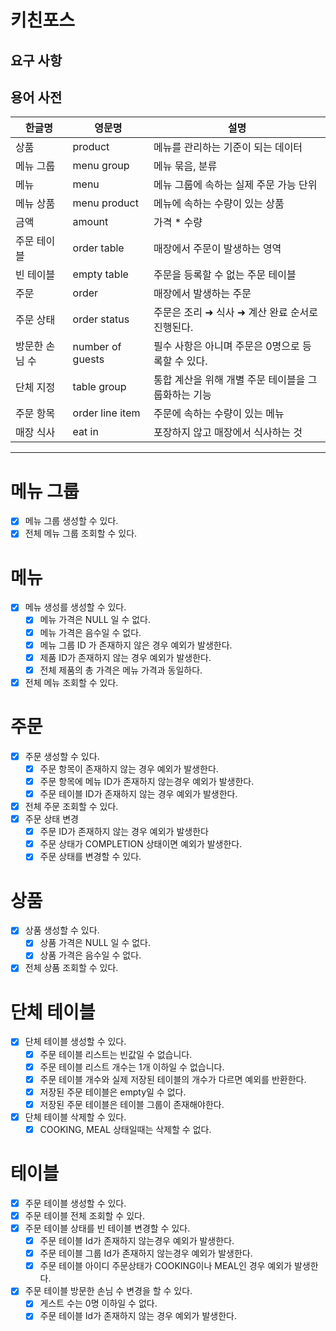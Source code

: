 # 키친포스

## 요구 사항

## 용어 사전

| 한글명 | 영문명 | 설명 |
| --- | --- | --- |
| 상품 | product | 메뉴를 관리하는 기준이 되는 데이터 |
| 메뉴 그룹 | menu group | 메뉴 묶음, 분류 |
| 메뉴 | menu | 메뉴 그룹에 속하는 실제 주문 가능 단위 |
| 메뉴 상품 | menu product | 메뉴에 속하는 수량이 있는 상품 |
| 금액 | amount | 가격 * 수량 |
| 주문 테이블 | order table | 매장에서 주문이 발생하는 영역 |
| 빈 테이블 | empty table | 주문을 등록할 수 없는 주문 테이블 |
| 주문 | order | 매장에서 발생하는 주문 |
| 주문 상태 | order status | 주문은 조리 ➜ 식사 ➜ 계산 완료 순서로 진행된다. |
| 방문한 손님 수 | number of guests | 필수 사항은 아니며 주문은 0명으로 등록할 수 있다. |
| 단체 지정 | table group | 통합 계산을 위해 개별 주문 테이블을 그룹화하는 기능 |
| 주문 항목 | order line item | 주문에 속하는 수량이 있는 메뉴 |
| 매장 식사 | eat in | 포장하지 않고 매장에서 식사하는 것 |

---
# 메뉴 그룹
- [x] 메뉴 그룹 생성할 수 있다.
- [x] 전체 메뉴 그룹 조회할 수 있다.

# 메뉴
- [x] 메뉴 생성를 생성할 수 있다.
  - [x] 메뉴 가격은 NULL 일 수 없다.
  - [x] 메뉴 가격은 음수일 수 없다.
  - [x] 메뉴 그룹 ID 가 존재하지 않은 경우 예외가 발생한다.
  - [x] 제품 ID가 존재하지 않는 경우 예외가 발생한다.
  - [x] 전체 제품의 총 가격은 메뉴 가격과 동일하다.
- [x] 전체 메뉴 조회할 수 있다.

# 주문
- [x] 주문 생성할 수 있다.
  - [x] 주문 항목이 존재하지 않는 경우 예외가 발생한다.
  - [x] 주문 항목에 메뉴 ID가 존재하지 않는경우 예외가 발생한다.
  - [x] 주문 테이블 ID가 존재하지 않는 경우 예외가 발생한다.
- [x] 전체 주문 조회할 수 있다.
- [x] 주문 상태 변경
  - [x] 주문 ID가 존재하지 않는 경우 예외가 발생한다
  - [x] 주문 상태가 COMPLETION 상태이면 예외가 발생한다.
  - [x] 주문 상태를 변경할 수 있다.

# 상품
- [x] 상품 생성할 수 있다.
  - [x] 상품 가격은 NULL 일 수 없다.
  - [x] 상품 가격은 음수일 수 없다.
- [x] 전체 상품 조회할 수 있다.

# 단체 테이블
- [x] 단체 테이블 생성할 수 있다.
  - [x] 주문 테이블 리스트는 빈값일 수 없습니다.
  - [x] 주문 테이블 리스트 개수는 1개 이하일 수 없습니다.
  - [x] 주문 테이블 개수와 실제 저장된 테이블의 개수가 다르면 예외를 반환한다.
  - [x] 저장된 주문 테이블은 empty일 수 없다.
  - [x] 저장된 주문 테이블은 테이블 그룹이 존재해야한다.
- [x] 단체 테이블 삭제할 수 있다.
  - [x] COOKING, MEAL 상태일때는 삭제할 수 없다.

# 테이블
- [x] 주문 테이블 생성할 수 있다.
- [x] 주문 테이블 전체 조회할 수 있다.
- [x] 주문 테이블 상태를 빈 테이블 변경할 수 있다.
  - [x] 주문 테이블 Id가 존재하지 않는경우 예외가 발생한다.
  - [x] 주문 테이블 그룹 Id가 존재하지 않는경우 예외가 발생한다.
  - [x] 주문 테이블 아이디 주문상태가 COOKING이나 MEAL인 경우 예외가 발생한다.
- [x] 주문 테이블 방문한 손님 수 변경을 할 수 있다.
  - [x] 게스트 수는 0명 이하일 수 없다.
  - [x] 주문 테이블 Id가 존재하지 않는 경우 예외가 발생한다.
